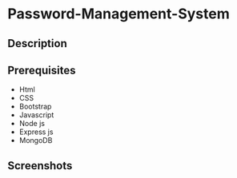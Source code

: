 # Password-Management-System

## Description

## Prerequisites

- Html
- CSS
- Bootstrap
- Javascript
- Node js
- Express js
- MongoDB

## Screenshots
